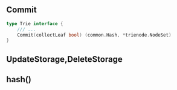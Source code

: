 
## Commit

```go
type Trie interface {
    /// ...
    Commit(collectLeaf bool) (common.Hash, *trienode.NodeSet)
}
```

## UpdateStorage,DeleteStorage


## hash()

